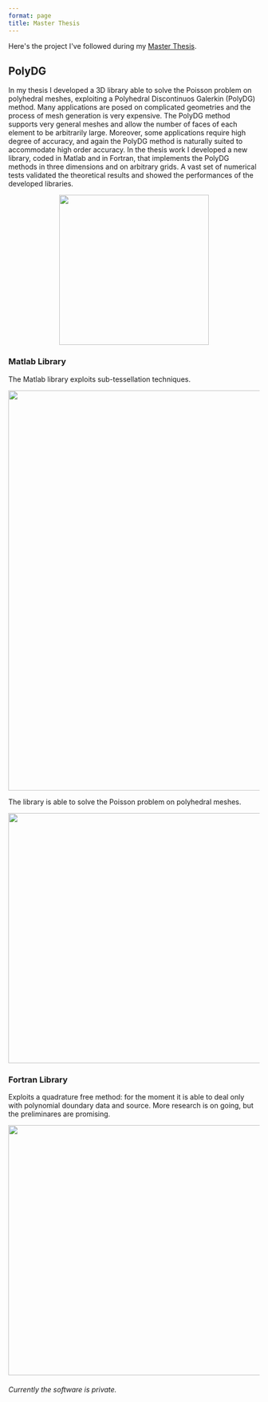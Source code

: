 ```yaml
---
format: page
title: Master Thesis
---
```


Here's the project I've followed during my [Master Thesis](https://alberto1artoni.github.io/assets/pdf/Tesi/TesiStile.pdf).

## PolyDG

In my thesis I developed a 3D library able to solve the
Poisson problem on polyhedral meshes, exploiting a Polyhedral Discontinuos Galerkin (PolyDG) method.
Many applications are posed on complicated geometries and the process of mesh generation is very expensive. The PolyDG method supports very general meshes and allow the number of faces of each element to be arbitrarily large. Moreover, some applications require high degree of accuracy, and again the PolyDG method is naturally suited to accommodate high order accuracy.
In the thesis work I developed a new library, coded in Matlab and in
Fortran, that implements the PolyDG methods in three dimensions and
on arbitrary grids. A vast set of numerical tests validated the theoretical 
results and showed the performances of the developed libraries.

<p align="center">
  <img width="300" height="300" src="https://alberto1artoni.github.io/assets/pdf/Tesi/Immagini/Dominio.png">
</p>

### Matlab Library

The Matlab library exploits sub-tessellation techniques.

<p align="center">
  <img width="700" height="800" src="https://alberto1artoni.github.io/assets/pdf/Tesi/Immagini/SottoTassellazione.png">
</p>

The library is able to solve the Poisson problem on polyhedral meshes.

<p align="center">
  <img width="800" height="500" src="https://alberto1artoni.github.io/assets/pdf/Tesi/Immagini/MatlabCut.png">
</p>


### Fortran Library

Exploits a quadrature free method: for the moment it is able to deal only with polynomial doundary data and source. More research is on going, but the preliminares are promising.

<p align="center">
  <img width="800" height="500" src="https://alberto1artoni.github.io/assets/pdf/Tesi/Immagini/XYZ.png">
</p>


###### Currently the software is private.
